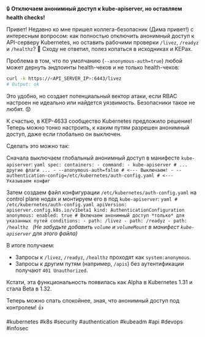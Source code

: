 🔒 **Отключаем анонимный доступ к kube-apiserver, но оставляем health checks!**

Привет! Недавно ко мне пришел коллега-безопасник (Дима привет!) с интересным вопросом: как полностью отключить анонимный доступ к API-серверу Kubernetes, но оставить рабочими проверки `/livez`, `/readyz` и `/healthz`? 🤔 Сходу не ответил, полез копаться в исходниках и KEPах.

Проблема в том, что по умолчанию (`--anonymous-auth=true`) любой может дернуть эндпоинты health-чеков и не только health-чеков:
```bash
curl -k https://<API_SERVER_IP>:6443/livez
# Output: ok
```
Это удобно, но создает потенциальный вектор атаки, если RBAC настроен не идеально или найдется уязвимость. Безопасники такое не любят. 😟

К счастью, в KEP-4633 сообщество Kubernetes предложило решение! Теперь можно тонко настроить, к каким путям разрешен анонимный доступ, даже если глобально он выключен.

Сделать это можно так:

Сначала выключаем глобальный анонимный доступ в манифесте `kube-apiserver`:
    ```yaml
    spec:
      containers:
      - command:
        - kube-apiserver
        # ... другие флаги ...
        - --anonymous-auth=false # <--- Выключаем!
        - --authentication-config=/etc/kubernetes/auth-config.yaml # <--- Указываем конфиг
    ```

Затем создаем файл конфигурации `/etc/kubernetes/auth-config.yaml` на control plane нодах и монтируем его в под `kube-apiserver`:
    ```yaml
    # /etc/kubernetes/auth-config.yaml
    apiVersion: apiserver.config.k8s.io/v1beta1
    kind: AuthenticationConfiguration
    anonymous:
      enabled: true # Включаем анонимный доступ *только* для указанных путей
      conditions:
      - path: /livez
      - path: /readyz
      - path: /healthz
    ```
    *(Не забудьте добавить `volume` и `volumeMount` в манифест `kube-apiserver` для этого файла)*

В итоге получаем:
- Запросы к `/livez`, `/readyz`, `/healthz` проходят как `system:anonymous`.
- Запросы к другим путям (например, `/apis`) без аутентификации получают `401 Unauthorized`.

Кстати, эта функциональность появилась как Alpha в Kubernetes 1.31 и стала Beta в 1.32.

Теперь можно спать спокойнее, зная, что анонимный доступ под контролем! 👍

#kubernetes #k8s #security #authentication #kubeadm #api #devops #infosec
